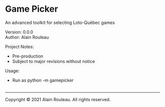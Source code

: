 # Game Picker

An advanced toolkit for selecting Loto-Québec games

Version: 0.0.0<br>
Author: Alain Rouleau

Project Notes:
- Pre-production
- Subject to major revisions without notice<br>

Usage:
- Run as python -m gamepicker<br><br>

---

Copyright © 2021 Alain Rouleau. All rights reserved.
